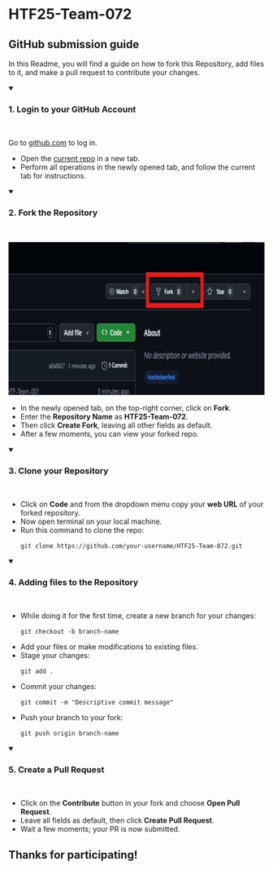﻿# HTF25-Team-072

## GitHub submission guide

In this Readme, you will find a guide on how to fork this Repository, add files to it, and make a pull request to contribute your changes.

<details open>
<summary><h3>1. Login to your GitHub Account</h3></summary>
<br>
<p>Go to <a href="https://github.com">github.com</a> to log in.</p>
<ul>
   <li>Open the <a href="https://github.com/cbitosc/HTF25-Team-072">current repo</a> in a new tab.</li>
   <li>Perform all operations in the newly opened tab, and follow the current tab for instructions.</li>
</ul>
</details>

<details open>
<summary><h3>2. Fork the Repository</h3></summary>
<br>
<p align="center">
  <img src="fork.jpeg" alt="Fork the Repository" height="300">
</p>
<ul>
 <li>In the newly opened tab, on the top-right corner, click on <b>Fork</b>.</li>
 <li>Enter the <b>Repository Name</b> as <b>HTF25-Team-072</b>.</li>
 <li>Then click <b>Create Fork</b>, leaving all other fields as default.</li>
 <li>After a few moments, you can view your forked repo.</li>
</ul>
</details>

<details open>
<summary><h3>3. Clone your Repository</h3></summary>
<br>
<ul>
 <li>Click on <b>Code</b> and from the dropdown menu copy your <b>web URL</b> of your forked repository.</li>
 <li>Now open terminal on your local machine.</li>
 <li>Run this command to clone the repo:</li>
<pre><code>git clone https://github.com/your-username/HTF25-Team-072.git</code></pre>
</ul>
</details>

<details open>
<summary><h3>4. Adding files to the Repository</h3></summary>
<br>
<ul>
 <li>While doing it for the first time, create a new branch for your changes:</li>
<pre><code>git checkout -b branch-name</code></pre>
 <li>Add your files or make modifications to existing files.</li>
 <li>Stage your changes:</li>
<pre><code>git add .</code></pre>
 <li>Commit your changes:</li>
<pre><code>git commit -m "Descriptive commit message"</code></pre>
 <li>Push your branch to your fork:</li>
<pre><code>git push origin branch-name</code></pre>
</ul>
</details>

<details open>
<summary><h3>5. Create a Pull Request</h3></summary>
<br>
<ul>
 <li>Click on the <b>Contribute</b> button in your fork and choose <b>Open Pull Request</b>.</li>
 <li>Leave all fields as default, then click <b>Create Pull Request</b>.</li>
 <li>Wait a few moments; your PR is now submitted.</li>
</ul>
</details>

## Thanks for participating!
